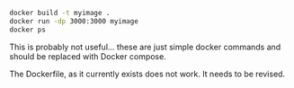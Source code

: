 ```bash
docker build -t myimage .
docker run -dp 3000:3000 myimage 
docker ps 
```
This is probably not useful... 
these are just simple docker commands and should be replaced with 
Docker compose.

The Dockerfile, as it currently exists does not work. It needs to be revised. 